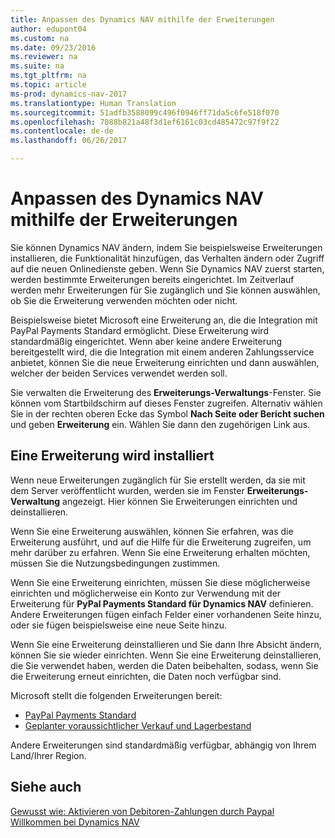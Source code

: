 ```yaml
---
title: Anpassen des Dynamics NAV mithilfe der Erweiterungen
author: edupont04
ms.custom: na
ms.date: 09/23/2016
ms.reviewer: na
ms.suite: na
ms.tgt_pltfrm: na
ms.topic: article
ms-prod: dynamics-nav-2017
ms.translationtype: Human Translation
ms.sourcegitcommit: 51adfb3588099c496f0946ff71da5c6fe518f070
ms.openlocfilehash: 7088b821a48f3d1ef6161c03cd485472c97f9f22
ms.contentlocale: de-de
ms.lasthandoff: 06/26/2017

---
```


# <a name="customizing-dynamics-nav-using-extensions"></a>Anpassen des Dynamics NAV mithilfe der Erweiterungen
Sie können Dynamics NAV ändern, indem Sie beispielsweise Erweiterungen installieren, die Funktionalität hinzufügen, das Verhalten ändern oder Zugriff auf die neuen Onlinedienste geben.
Wenn Sie Dynamics NAV zuerst starten, werden bestimmte Erweiterungen bereits eingerichtet. Im Zeitverlauf werden mehr Erweiterungen für Sie zugänglich und Sie können auswählen, ob Sie die Erweiterung verwenden möchten oder nicht.

Beispielsweise bietet Microsoft eine Erweiterung an, die die Integration mit PayPal Payments Standard ermöglicht. Diese Erweiterung wird standardmäßig eingerichtet.
Wenn aber keine andere Erweiterung bereitgestellt wird, die die Integration mit einem anderen Zahlungsservice anbietet, können Sie die neue Erweiterung einrichten und dann auswählen, welcher der beiden Services verwendet werden soll.  

Sie verwalten die Erweiterung des **Erweiterungs-Verwaltungs**-Fenster. Sie können vom Startbildschirm auf dieses Fenster zugreifen. Alternativ wählen Sie in der rechten oberen Ecke das Symbol **Nach Seite oder Bericht suchen** und geben **Erweiterung** ein. Wählen Sie dann den zugehörigen Link aus.   

## <a name="installing-an-extension"></a>Eine Erweiterung wird installiert
Wenn neue Erweiterungen zugänglich für Sie erstellt werden, da sie mit dem Server veröffentlicht wurden, werden sie im Fenster **Erweiterungs-Verwaltung** angezeigt. Hier können Sie Erweiterungen einrichten und deinstallieren.  

Wenn Sie eine Erweiterung auswählen, können Sie erfahren, was die Erweiterung ausführt, und auf die Hilfe für die Erweiterung zugreifen, um mehr darüber zu erfahren. Wenn Sie eine Erweiterung erhalten möchten, müssen Sie die Nutzungsbedingungen zustimmen.  

Wenn Sie eine Erweiterung einrichten, müssen Sie diese möglicherweise einrichten und möglicherweise ein Konto zur Verwendung mit der Erweiterung für **PyPal Payments Standard für Dynamics NAV** definieren.
Andere Erweiterungen fügen einfach Felder einer vorhandenen Seite hinzu, oder sie fügen beispielsweise eine neue Seite hinzu.   

Wenn Sie eine Erweiterung deinstallieren und Sie dann Ihre Absicht ändern, können Sie sie wieder einrichten. Wenn Sie eine Erweiterung deinstallieren, die Sie verwendet haben, werden die Daten beibehalten, sodass, wenn Sie die Erweiterung erneut einrichten, die Daten noch verfügbar sind.  

Microsoft stellt die folgenden Erweiterungen bereit:  
- [PayPal Payments Standard](ui-extensions-paypal-payments-standard.md)  
- [Geplanter voraussichtlicher Verkauf und Lagerbestand](ui-extensions-sales-forecast.md)  

Andere Erweiterungen sind standardmäßig verfügbar, abhängig von Ihrem Land/Ihrer Region.

## <a name="see-also"></a>Siehe auch  
[Gewusst wie: Aktivieren von Debitoren-Zahlungen durch Paypal](sales-how-enable-customer-payments-paypal.md)  
[Willkommen bei Dynamics NAV](across-get-started.md)  

